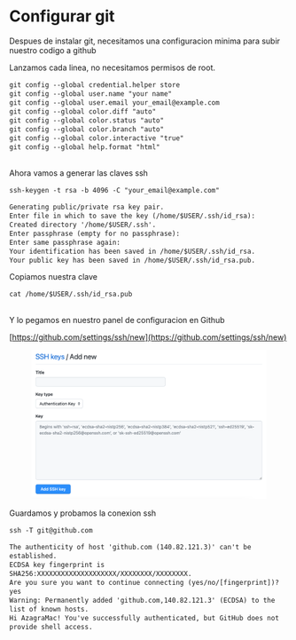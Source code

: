 # Configurar git

Despues de instalar git, necesitamos una configuracion minima para subir nuestro codigo a github

Lanzamos cada linea, no necesitamos permisos de root.&#x20;

```shell
git config --global credential.helper store
git config --global user.name "your name"
git config --global user.email your_email@example.com
git config --global color.diff "auto"
git config --global color.status "auto"
git config --global color.branch "auto"
git config --global color.interactive "true"
git config --global help.format "html"
```

\
Ahora vamos a generar las claves ssh

```shell
ssh-keygen -t rsa -b 4096 -C "your_email@example.com"
```

```shell
Generating public/private rsa key pair.
Enter file in which to save the key (/home/$USER/.ssh/id_rsa): 
Created directory '/home/$USER/.ssh'.
Enter passphrase (empty for no passphrase): 
Enter same passphrase again: 
Your identification has been saved in /home/$USER/.ssh/id_rsa.
Your public key has been saved in /home/$USER/.ssh/id_rsa.pub.
```

Copiamos nuestra clave

```shell
cat /home/$USER/.ssh/id_rsa.pub
```

\
Y lo pegamos en nuestro panel de configuracion en Github

[https://github.com/settings/ssh/new](https://github.com/settings/ssh/new)

<figure><img src="../.gitbook/assets/image (3).png" alt=""><figcaption></figcaption></figure>

Guardamos y probamos la conexion ssh

```shell
ssh -T git@github.com
```

```shell
The authenticity of host 'github.com (140.82.121.3)' can't be established.
ECDSA key fingerprint is SHA256:XXXXXXXXXXXXXXXXXXXX/XXXXXXXX/XXXXXXXX.
Are you sure you want to continue connecting (yes/no/[fingerprint])? yes
Warning: Permanently added 'github.com,140.82.121.3' (ECDSA) to the list of known hosts.
Hi AzagraMac! You've successfully authenticated, but GitHub does not provide shell access.
```

